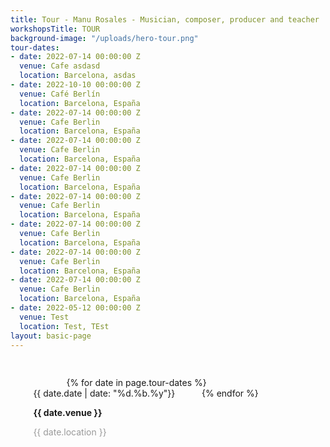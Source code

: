 ```yaml
---
title: Tour - Manu Rosales - Musician, composer, producer and teacher
workshopsTitle: TOUR
background-image: "/uploads/hero-tour.png"
tour-dates:
- date: 2022-07-14 00:00:00 Z
  venue: Cafe asdasd
  location: Barcelona, asdas
- date: 2022-10-10 00:00:00 Z
  venue: Café Berlín
  location: Barcelona, España
- date: 2022-07-14 00:00:00 Z
  venue: Cafe Berlin
  location: Barcelona, España
- date: 2022-07-14 00:00:00 Z
  venue: Cafe Berlin
  location: Barcelona, España
- date: 2022-07-14 00:00:00 Z
  venue: Cafe Berlin
  location: Barcelona, España
- date: 2022-07-14 00:00:00 Z
  venue: Cafe Berlin
  location: Barcelona, España
- date: 2022-07-14 00:00:00 Z
  venue: Cafe Berlin
  location: Barcelona, España
- date: 2022-07-14 00:00:00 Z
  venue: Cafe Berlin
  location: Barcelona, España
- date: 2022-07-14 00:00:00 Z
  venue: Cafe Berlin
  location: Barcelona, España
- date: 2022-05-12 00:00:00 Z
  venue: Test
  location: Test, TEst
layout: basic-page
---
```


<section id="musica-section">
  <style>
    #dates-container {
        width: 100%;
        display: flex;
        flex-wrap: wrap;
        justify-content: space-around;
        padding-top: 30px;
    }
    .date-container {
      margin-bottom: 30px;
    }
    main {
      min-height: 50vh;
    }
    #musica-section p {
      margin-bottom: 0;
    }
    #musica-section p:first-of-type {
      margin: 0;
    }
    .date-bold {
      font-weight: bold;
    }
    .date-grey {
      color: #999999;
    }
    @media (min-width: 767px) {
      #dates-container {
        width: 80%
      }
      .date-container {
        margin-left: 30px;
        margin-right: 30px;
        margin-bottom: 50px;
      }
    }
  </style>
  <div id="dates-container">
        {% for date in page.tour-dates %}
            <div class="date-container">
                <p>{{ date.date | date: "%d.%b.%y"}}</p>
                <p class="date-bold">{{ date.venue }}</p>
                <p class="date-grey">{{ date.location }}</p>
            </div>
        {% endfor %}
  </div>
</section>